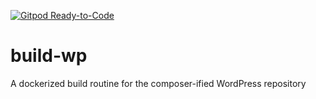 [![Gitpod Ready-to-Code](https://img.shields.io/badge/Gitpod-Ready--to--Code-blue?logo=gitpod)](https://gitpod.io/#https://github.com/johnpbloch/build-wp) 

# build-wp
A dockerized build routine for the composer-ified WordPress repository
